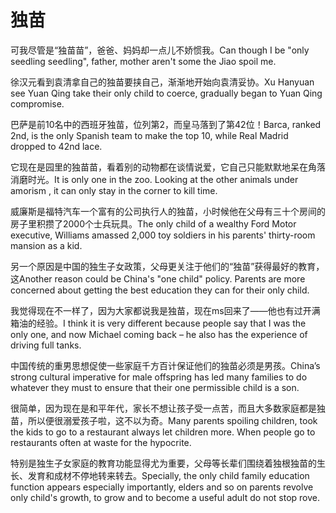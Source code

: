 # 独苗

<p><span class="chinese">可我尽管是“独苗苗”，爸爸、妈妈却一点儿不娇惯我。</span><span class="english">Can though I be "only seedling seedling", father, mother aren't some the Jiao spoil me.</span></p>

<p><span class="chinese">徐汉元看到袁清拿自己的独苗要挟自己，渐渐地开始向袁清妥协。</span><span class="english">Xu Hanyuan see Yuan Qing take their only child to coerce, gradually began to Yuan Qing compromise.</span></p>

<p><span class="chinese">巴萨是前10名中的西班牙独苗，位列第2，而皇马落到了第42位！</span><span class="english">Barca, ranked 2nd, is the only Spanish team to make the top 10, while Real Madrid dropped to 42nd lace.</span></p>

<p><span class="chinese">它现在是园里的独苗苗，看着别的动物都在谈情说爱，它自己只能默默地呆在角落消磨时光。</span><span class="english">It is only one in the zoo. Looking at the other animals under amorism , it can only stay in the corner to kill time.</span></p>

<p><span class="chinese">威廉斯是福特汽车一个富有的公司执行人的独苗，小时候他在父母有三十个房间的房子里积攒了2000个士兵玩具。</span><span class="english">The only child of a wealthy Ford Motor executive, Williams amassed 2,000 toy soldiers in his parents' thirty-room mansion as a kid.</span></p>

<p><span class="chinese">另一个原因是中国的独生子女政策，父母更关注于他们的“独苗”获得最好的教育，这</span><span class="english">Another reason could be China's "one child" policy. Parents are more concerned about getting the best education they can for their only child.</span></p>

<p><span class="chinese">我觉得现在不一样了，因为大家都说我是独苗，现在ms回来了——他也有过开满箱油的经验。</span><span class="english">I think it is very different because people say that I was the only one, and now Michael coming back – he also has the experience of driving full tanks.</span></p>

<p><span class="chinese">中国传统的重男思想促使一些家庭千方百计保证他们的独苗必须是男孩。</span><span class="english">China’s strong cultural imperative for male offspring has led many families to do whatever they must to ensure that their one permissible child is a son.</span></p>

<p><span class="chinese">很简单，因为现在是和平年代，家长不想让孩子受一点苦，而且大多数家庭都是独苗，所以便很溺爱孩子啦，这不以为奇。</span><span class="english">Many parents spoiling children, took the kids to go to a restaurant always let children more. When people go to restaurants often at waste for the hypocrite.</span></p>

<p><span class="chinese">特别是独生子女家庭的教育功能显得尤为重要，父母等长辈们围绕着独根独苗的生长、发育和成材不停地转来转去。</span><span class="english">Specially, the only child family education function appears especially importantly, elders and so on parents revolve only child's growth, to grow and to become a useful adult do not stop rove.</span></p>

